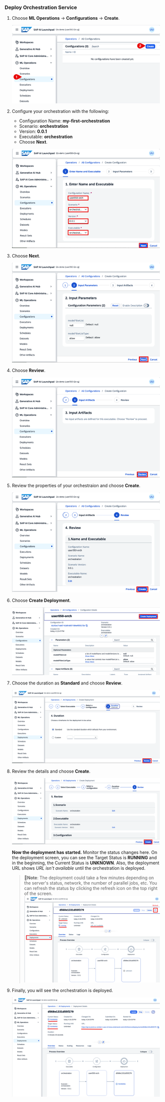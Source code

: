 ### Deploy Orchestration Service 

1. Choose **ML Operations** -> **Configurations** -> **Create**.

    ![config orchestration start](img/orch-02-create-config-start.png)

2. Configure your orchestration with the following:

    - Configuration Name: **my-first-orchestration**
    - Scenario: **orchestration**
    - Version: **0.0.1**
    - Executable: **orchestration**
    - Choose **Next**.

    ![enter name](img/orch-03-enter-name.png)

3. Choose **Next**.

    ![enter parameter](img/orch-04-next.png)

5. Choose **Review**. 

    ![review configuration](img/orch-05-review.png)

6. Review the properties of your orchestraion and choose **Create**. 

    ![create configuration](img/orch-06-create-button.png)

7. Choose **Create Deployment**.

    ![create deployment start](img/orch-07-create-deploy-start.png)


8. Choose the duration as **Standard** and choose **Review**. 

    ![select duration](img/orch-08-deploy-review.png)

9. Review the details and choose **Create**. 

    ![select review](img/orch-09-create-deploy-button.png)

    **Now the deployment has started.** Monitor the status changes here. 
    On the deployment screen, you can see the Target Status is **RUNNING** and in the beginning, the Current Status is **UNKNOWN**.  Also, the deployment URL shows *URL isn't available* until the orchestration is deployed.  

    > 📝**Note**: The deployment could take a few minutes depending on the server's status, network, the number of parallel jobs, etc. You can refresh the status by clicking the refresh icon on the top right of the screen. 
    > ![refresh deployment](img/orch-10-refresh-deploy.png)


10. Finally, you will see the orchestration is deployed. 

    ![deployment running](img/orch-12-deploy-running.png)
